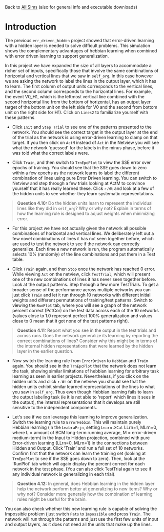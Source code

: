 Back to [All Sims](https://github.com/CompCogNeuro/sims) (also for general info and executable downloads)

# Introduction

The previous  `err_driven_hidden` project showed that error-driven learning with a hidden layer is needed to solve difficult problems. This simulation shows the complementary advantages of hebbian learning when combined with error driven learning to support generalization. 
 

In this project we have expanded the size of all layers to accommodate a richer set of inputs, specifically those that involve the same combinations of horizontal and vertical lines that we saw in `self_org`. In this case however we are asking the network to label the lines in the output layer, which it has to learn. The first column of output units corresponds to the vertical lines, and the second column corresponds to the horizontal lines. For example, the event V0_H1, which is the leftmost vertical line combined with the second horizontal line from the bottom of horizontal, has an output layer target of the bottom unit on the left side for V0 and the second from bottom unit on the right side for H1). Click on `Lines2` to familiarize yourself with these patterns.  

* Click `Init` and `Step Trial` to see one of the patterns presented to the network. You should see the correct target in the output layer at the end of the trial as the network is using error-driven learning to clamp on that target. If you then click on `ActM` instead of `Act` in the Netview you will see what the network 'guessed' for the labels in the minus phase, before it was told what the correct labels were.   

* Click `Train`, and then switch to  `TrnEpcPlot` to view the SSE error  over epochs of training. You should see that the SSE goes down to zero within a few epochs as the network learns to label the different combination of lines using pure Error Driven learning. You can switch to Netview and step through a few trials looking at ActM to convince yourself that it has really learned these. Click `r.Wt` and look at a few of the hidden units to see whether they learn systematic representations.

> **Question 4.10:**  Do the hidden units learn to represent the individual lines like they did in `self_org`? Why or why not? Explain in terms of how the learning rule is designed to adjust weights when minimizing error.

* For this project we have not actually given the network all possible combinations of horizontal and vertical lines. We deliberately left out a few novel combinations of lines it has not seen together before, which are used to test the network to see if the network can correctly generalize. Each time a new network is run, the program automatically selects 10% (randomly) of the line combinations and put them in a Test table. 

* Click `Train` again, and then `Stop` once the network has reached 0 error. While viewing `Act` on the netview, click `TestTrial`, which will present one of the new combinations of lines it has never seen together before. Look at the output patterns. Step through a few more TestTrials. To get a broader sense of the performance across multiple networks you can just click `Train` and let it run through 10 networks with different initial weights and different permutations of training/test patterns. Switch to viewing the `RunPlot` tab, where you will see a graph of the network percent correct (PctCor) on the test data across each of the 10 networks (values close to 1.0 represent perfect 100% generalization and values close to 0 mean that it got none of the test patterns right).

> **Question 4.11:**  Report what you see in the output in the test trials and across runs. Does the network generalize its learning by reporting the correct combinations of lines? Consider why this might be in terms of the internal hidden representations that were learned by the hidden layer in the earlier question. 

* Now switch the learning rule from `ErrorDriven` to `Hebbian` and `Train` again. You should see in the `TrnEpcPlot` that the network does not learn the task, showing similar limitations of hebbian learning for arbitrary task learning as seen in earlier projects. Nevertheless, if you click on the hidden units and click `r.Wt` on the netview you should see that the hidden units exhibit similar learned representations of the lines to what you saw in `self_org`. Thus even though Hebbian learning fails to learn the output labeling task (ie it is not able to 'report' which lines it sees in the output), the internal representations that it develops are still sensitive to the independent components. 

* Let's see if we can leverage this learning to improve generalization. Switch the learning rule to `ErrorHebbIn`. This will maintain purely Hebbian learning (in the `LeabraPrjn`, setting `Learn.XCal` LLrn=1, MLrn=0, where L = amount of BCM long-term running average, M = error-driven medium-term) in the Input to Hidden projection, combined with pure Error-driven learning (LLrn=0, MLrn=1) in the connections between Hidden and Output. Click 'Train' and run a full set of 10 networks. Confirm first that the network can learn the training set (looking at `TrnEpcPlot` to see if the SSE goes down to zero). Then, look at the 'RunPlot' tab which will again display the percent correct for each network in the test phase. (You can also click TestTrial again to see if any individual network is generalizing in each trial). 

> **Question 4.12:** In general, does Hebbian learning in the hidden layer help the network perform better at generalizing to new items? Why or why not?  Consider more generally how the combination of learning rules might be useful for the brain.
 
 You can also check whether this new learning rule is capable of solving the Impossible problem (just switch `Pats` to `Impossible` and press `Train`. The network will run through the patterns and just use the first few units of input and output layers, as it does not need all the units that make up the lines.
